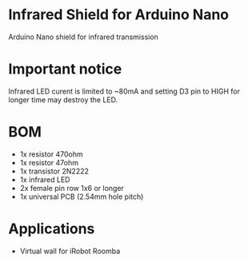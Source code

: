 # Infrared Shield for Arduino Nano
Arduino Nano shield for infrared transmission

# Important notice
Infrared LED curent is limited to ~80mA and setting D3 pin to HIGH for longer time may destroy the LED.

# BOM
- 1x resistor 470ohm
- 1x resistor 47ohm
- 1x transistor 2N2222
- 1x infrared LED
- 2x female pin row 1x6 or longer
- 1x universal PCB (2.54mm hole pitch)

# Applications
- Virtual wall for iRobot Roomba
